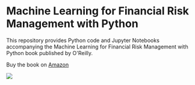 # Machine Learning for Financial Risk Management with Python

This repository provides Python code and Jupyter Notebooks accompanying the Machine Learning for Financial Risk Management with Python book published by O'Reilly.

Buy the book on [Amazon](https://www.amazon.com/Machine-Learning-Financial-Management-Python/dp/1492085251)

![ ](Users/⁨abdullah/⁨Desktop/⁨papers_books/Financial_Risk_ML_book/github_cover⁩.png)
